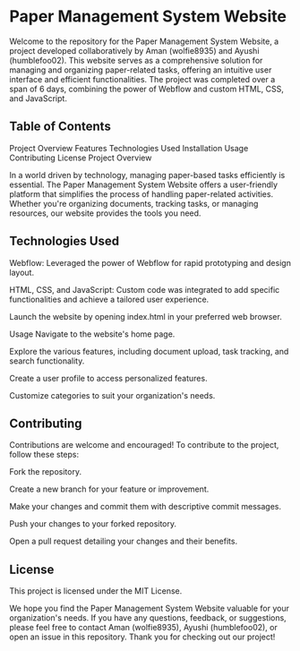 <h1>Paper Management System Website</h1>

Welcome to the repository for the Paper Management System Website, a project developed collaboratively by Aman (wolfie8935) and Ayushi (humblefoo02). This website serves as a comprehensive solution for managing and organizing paper-related tasks, offering an intuitive user interface and efficient functionalities. The project was completed over a span of 6 days, combining the power of Webflow and custom HTML, CSS, and JavaScript.

<h2>Table of Contents</h2>
Project Overview
Features
Technologies Used
Installation
Usage
Contributing
License
Project Overview

In a world driven by technology, managing paper-based tasks efficiently is essential. The Paper Management System Website offers a user-friendly platform that simplifies the process of handling paper-related activities. Whether you're organizing documents, tracking tasks, or managing resources, our website provides the tools you need.

<h2>Technologies Used</h2>
Webflow: Leveraged the power of Webflow for rapid prototyping and design layout.

HTML, CSS, and JavaScript: Custom code was integrated to add specific functionalities and achieve a tailored user experience.

Launch the website by opening index.html in your preferred web browser.

Usage
Navigate to the website's home page.

Explore the various features, including document upload, task tracking, and search functionality.

Create a user profile to access personalized features.

Customize categories to suit your organization's needs.

<h2>Contributing</h2>
Contributions are welcome and encouraged! To contribute to the project, follow these steps:

Fork the repository.

Create a new branch for your feature or improvement.

Make your changes and commit them with descriptive commit messages.

Push your changes to your forked repository.

Open a pull request detailing your changes and their benefits.

<h2>License</h2>
This project is licensed under the MIT License.

We hope you find the Paper Management System Website valuable for your organization's needs. If you have any questions, feedback, or suggestions, please feel free to contact Aman (wolfie8935), Ayushi (humblefoo02), or open an issue in this repository. Thank you for checking out our project!
